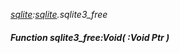 _[sqlite](../../modules/sqlite/sqlite-module.md):[sqlite](../../modules/sqlite/sqlite-module.md).sqlite3\_free_
##### Function sqlite3\_free:Void( :Void Ptr )

